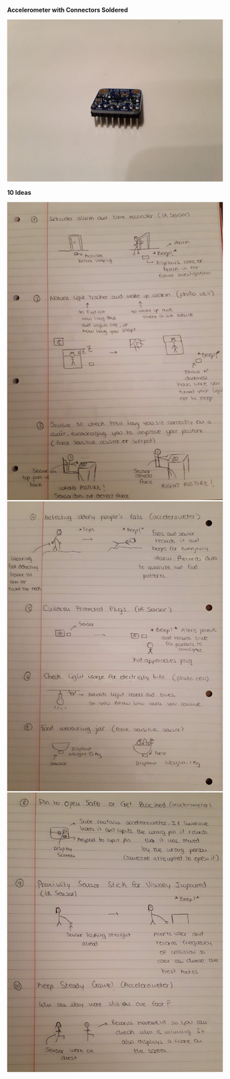 **Accelerometer with Connectors Soldered**

![](Data/Accelerometer_Soldered.jpeg)

**10 Ideas**

![](Data/1to3_lab3.jpg)
![](Data/4to7_lab3.jpg)
![](Data/8to10_lab3.jpg)
